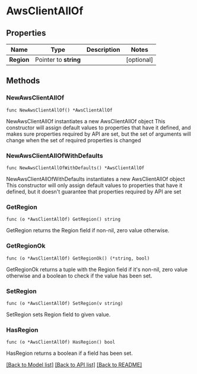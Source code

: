 # AwsClientAllOf

## Properties

Name | Type | Description | Notes
------------ | ------------- | ------------- | -------------
**Region** | Pointer to **string** |  | [optional] 

## Methods

### NewAwsClientAllOf

`func NewAwsClientAllOf() *AwsClientAllOf`

NewAwsClientAllOf instantiates a new AwsClientAllOf object
This constructor will assign default values to properties that have it defined,
and makes sure properties required by API are set, but the set of arguments
will change when the set of required properties is changed

### NewAwsClientAllOfWithDefaults

`func NewAwsClientAllOfWithDefaults() *AwsClientAllOf`

NewAwsClientAllOfWithDefaults instantiates a new AwsClientAllOf object
This constructor will only assign default values to properties that have it defined,
but it doesn't guarantee that properties required by API are set

### GetRegion

`func (o *AwsClientAllOf) GetRegion() string`

GetRegion returns the Region field if non-nil, zero value otherwise.

### GetRegionOk

`func (o *AwsClientAllOf) GetRegionOk() (*string, bool)`

GetRegionOk returns a tuple with the Region field if it's non-nil, zero value otherwise
and a boolean to check if the value has been set.

### SetRegion

`func (o *AwsClientAllOf) SetRegion(v string)`

SetRegion sets Region field to given value.

### HasRegion

`func (o *AwsClientAllOf) HasRegion() bool`

HasRegion returns a boolean if a field has been set.


[[Back to Model list]](../README.md#documentation-for-models) [[Back to API list]](../README.md#documentation-for-api-endpoints) [[Back to README]](../README.md)


